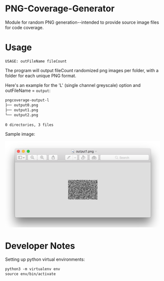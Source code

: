 # PNG-Coverage-Generator
Module for random PNG generation--intended to provide source image files for code coverage.

# Usage
```
USAGE: outFileName fileCount
```
The program will output fileCount randomized png images per folder, with a folder for each
unique PNG format.

Here's an example for the 'L' (single channel greyscale) option and outFileName = ```output```:
```
pngcoverage-output-l
├── output0.png
├── output1.png
└── output2.png

0 directories, 3 files
```
Sample image:

![](sample.png)



# Developer Notes

Setting up python virtual environments:
```
python3 -m virtualenv env
source env/bin/activate
```
